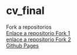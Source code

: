 # cv_final
Fork a repositorios  
[Enlace a repositorio Fork 1](https://github.com/maxiandrades/mdcabezas.github.io)  
[enlace a repositorio Fork 2](https://github.com/maxiandrades/desafio_mod01_04)  
[Github Pages](https://maxiandrades.github.io/)  
